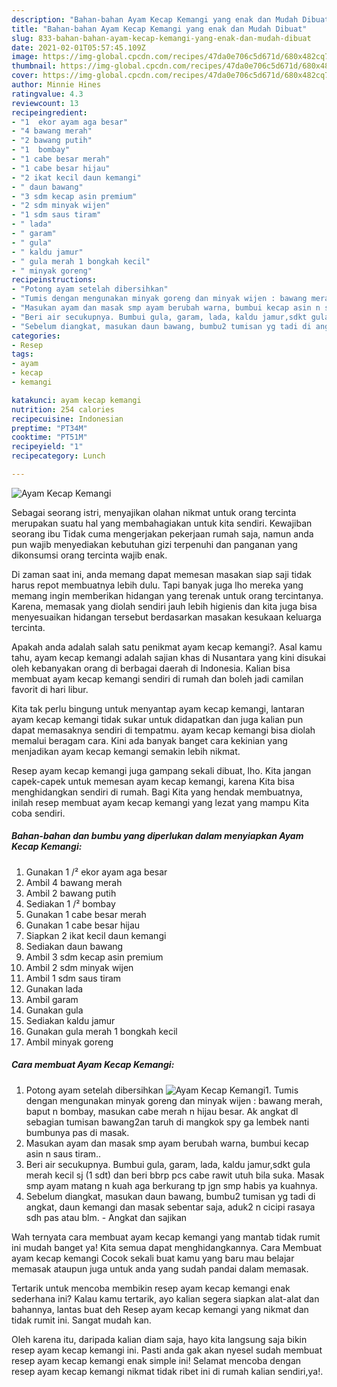 ```yaml
---
description: "Bahan-bahan Ayam Kecap Kemangi yang enak dan Mudah Dibuat"
title: "Bahan-bahan Ayam Kecap Kemangi yang enak dan Mudah Dibuat"
slug: 833-bahan-bahan-ayam-kecap-kemangi-yang-enak-dan-mudah-dibuat
date: 2021-02-01T05:57:45.109Z
image: https://img-global.cpcdn.com/recipes/47da0e706c5d671d/680x482cq70/ayam-kecap-kemangi-foto-resep-utama.jpg
thumbnail: https://img-global.cpcdn.com/recipes/47da0e706c5d671d/680x482cq70/ayam-kecap-kemangi-foto-resep-utama.jpg
cover: https://img-global.cpcdn.com/recipes/47da0e706c5d671d/680x482cq70/ayam-kecap-kemangi-foto-resep-utama.jpg
author: Minnie Hines
ratingvalue: 4.3
reviewcount: 13
recipeingredient:
- "1  ekor ayam aga besar"
- "4 bawang merah"
- "2 bawang putih"
- "1  bombay"
- "1 cabe besar merah"
- "1 cabe besar hijau"
- "2 ikat kecil daun kemangi"
- " daun bawang"
- "3 sdm kecap asin premium"
- "2 sdm minyak wijen"
- "1 sdm saus tiram"
- " lada"
- " garam"
- " gula"
- " kaldu jamur"
- " gula merah 1 bongkah kecil"
- " minyak goreng"
recipeinstructions:
- "Potong ayam setelah dibersihkan"
- "Tumis dengan mengunakan minyak goreng dan minyak wijen : bawang merah, baput n bombay, masukan cabe merah n hijau besar. Ak angkat dl sebagian tumisan bawang2an taruh di mangkok spy ga lembek nanti bumbunya pas di masak."
- "Masukan ayam dan masak smp ayam berubah warna, bumbui kecap asin n saus tiram.."
- "Beri air secukupnya. Bumbui gula, garam, lada, kaldu jamur,sdkt gula merah kecil sj (1 sdt) dan beri bbrp pcs cabe rawit utuh bila suka. Masak smp ayam matang n kuah aga berkurang tp jgn smp habis ya kuahnya."
- "Sebelum diangkat, masukan daun bawang, bumbu2 tumisan yg tadi di angkat, daun kemangi dan masak sebentar saja, aduk2 n cicipi rasaya sdh pas atau blm. Angkat dan sajikan"
categories:
- Resep
tags:
- ayam
- kecap
- kemangi

katakunci: ayam kecap kemangi 
nutrition: 254 calories
recipecuisine: Indonesian
preptime: "PT34M"
cooktime: "PT51M"
recipeyield: "1"
recipecategory: Lunch

---
```



![Ayam Kecap Kemangi](https://img-global.cpcdn.com/recipes/47da0e706c5d671d/680x482cq70/ayam-kecap-kemangi-foto-resep-utama.jpg)

Sebagai seorang istri, menyajikan olahan nikmat untuk orang tercinta merupakan suatu hal yang membahagiakan untuk kita sendiri. Kewajiban seorang ibu Tidak cuma mengerjakan pekerjaan rumah saja, namun anda pun wajib menyediakan kebutuhan gizi terpenuhi dan panganan yang dikonsumsi orang tercinta wajib enak.

Di zaman  saat ini, anda memang dapat memesan masakan siap saji tidak harus repot membuatnya lebih dulu. Tapi banyak juga lho mereka yang memang ingin memberikan hidangan yang terenak untuk orang tercintanya. Karena, memasak yang diolah sendiri jauh lebih higienis dan kita juga bisa menyesuaikan hidangan tersebut berdasarkan masakan kesukaan keluarga tercinta. 



Apakah anda adalah salah satu penikmat ayam kecap kemangi?. Asal kamu tahu, ayam kecap kemangi adalah sajian khas di Nusantara yang kini disukai oleh kebanyakan orang di berbagai daerah di Indonesia. Kalian bisa membuat ayam kecap kemangi sendiri di rumah dan boleh jadi camilan favorit di hari libur.

Kita tak perlu bingung untuk menyantap ayam kecap kemangi, lantaran ayam kecap kemangi tidak sukar untuk didapatkan dan juga kalian pun dapat memasaknya sendiri di tempatmu. ayam kecap kemangi bisa diolah memalui beragam cara. Kini ada banyak banget cara kekinian yang menjadikan ayam kecap kemangi semakin lebih nikmat.

Resep ayam kecap kemangi juga gampang sekali dibuat, lho. Kita jangan capek-capek untuk memesan ayam kecap kemangi, karena Kita bisa menghidangkan sendiri di rumah. Bagi Kita yang hendak membuatnya, inilah resep membuat ayam kecap kemangi yang lezat yang mampu Kita coba sendiri.

<!--inarticleads1-->

##### Bahan-bahan dan bumbu yang diperlukan dalam menyiapkan Ayam Kecap Kemangi:

1. Gunakan 1 /² ekor ayam aga besar
1. Ambil 4 bawang merah
1. Ambil 2 bawang putih
1. Sediakan 1 /² bombay
1. Gunakan 1 cabe besar merah
1. Gunakan 1 cabe besar hijau
1. Siapkan 2 ikat kecil daun kemangi
1. Sediakan  daun bawang
1. Ambil 3 sdm kecap asin premium
1. Ambil 2 sdm minyak wijen
1. Ambil 1 sdm saus tiram
1. Gunakan  lada
1. Ambil  garam
1. Gunakan  gula
1. Sediakan  kaldu jamur
1. Gunakan  gula merah 1 bongkah kecil
1. Ambil  minyak goreng




<!--inarticleads2-->

##### Cara membuat Ayam Kecap Kemangi:

1. Potong ayam setelah dibersihkan
<img src="https://img-global.cpcdn.com/steps/8fec2d0adbfccc8c/160x128cq70/ayam-kecap-kemangi-langkah-memasak-1-foto.jpg" alt="Ayam Kecap Kemangi">1. Tumis dengan mengunakan minyak goreng dan minyak wijen : bawang merah, baput n bombay, masukan cabe merah n hijau besar. Ak angkat dl sebagian tumisan bawang2an taruh di mangkok spy ga lembek nanti bumbunya pas di masak.
1. Masukan ayam dan masak smp ayam berubah warna, bumbui kecap asin n saus tiram..
1. Beri air secukupnya. Bumbui gula, garam, lada, kaldu jamur,sdkt gula merah kecil sj (1 sdt) dan beri bbrp pcs cabe rawit utuh bila suka. Masak smp ayam matang n kuah aga berkurang tp jgn smp habis ya kuahnya.
1. Sebelum diangkat, masukan daun bawang, bumbu2 tumisan yg tadi di angkat, daun kemangi dan masak sebentar saja, aduk2 n cicipi rasaya sdh pas atau blm. - Angkat dan sajikan




Wah ternyata cara membuat ayam kecap kemangi yang mantab tidak rumit ini mudah banget ya! Kita semua dapat menghidangkannya. Cara Membuat ayam kecap kemangi Cocok sekali buat kamu yang baru mau belajar memasak ataupun juga untuk anda yang sudah pandai dalam memasak.

Tertarik untuk mencoba membikin resep ayam kecap kemangi enak sederhana ini? Kalau kamu tertarik, ayo kalian segera siapkan alat-alat dan bahannya, lantas buat deh Resep ayam kecap kemangi yang nikmat dan tidak rumit ini. Sangat mudah kan. 

Oleh karena itu, daripada kalian diam saja, hayo kita langsung saja bikin resep ayam kecap kemangi ini. Pasti anda gak akan nyesel sudah membuat resep ayam kecap kemangi enak simple ini! Selamat mencoba dengan resep ayam kecap kemangi nikmat tidak ribet ini di rumah kalian sendiri,ya!.

